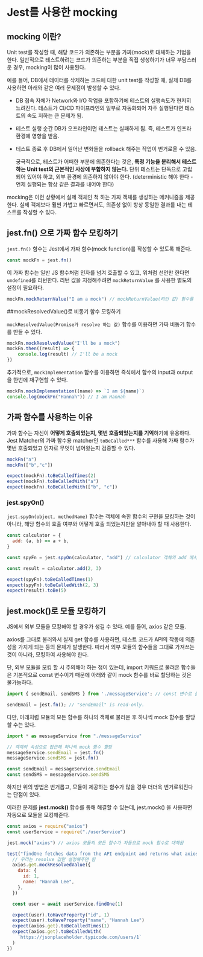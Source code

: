 # Jest를 사용한 mocking

## mocking 이란?

Unit test를 작성할 때, 해당 코드가 의존하는 부분을 가짜(mock)로 대체하는 기법을 한다. 일반적으로 테스트하려는 코드가 의존하는 부분을 직접 생성하기가 너무 부담스러운 경우, mocking이 많이 사용된다.

예를 들어, DB에서 데이터를 삭제하는 코드에 대한 unit test를 작성할 때, 실제 DB를 사용하면 아래와 같은 여러 문제점이 발생할 수 있다.

- DB 접속 자체가 Network와 I/O 작업을 포함하기에 테스트의 실행속도가 현저히 느려진다. 테스트가 CI/CD 파이프라인의 일부로 자동화되어 자주 실행된다면 테스트의 속도 저하는 큰 문제가 됨.

- 테스트 실행 순간 DB가 오프라인이면 테스트는 실패하게 됨. 즉, 테스트가 인프라 환경에 영향을 받음.

- 테스트 종료 후 DB에서 일어난 변화들을 rollback 해주는 작업이 번거로울 수 있음.

  궁극적으로, 테스트가 어떠한 부분에 의존한다는 것은, **특정 기능을 분리해서 테스트하는 Unit test의 근본적인 사상에 부합하지 않는다.** 단위 테스트는 단독으로 고립되어 있어야 하고, 외부 환경에 의존하지 않아야 한다. (deterministic 해야 한다 - 언제 실행되는 항상 같은 결과를 내어야 한다)

mocking은 이런 상황에서 실제 객체인 척 하는 가짜 객체를 생성하는 메커니즘을 제공한다. 실제 객체보다 훨씬 가볍고 빠르면서도, 의존성 없이 항상 동일한 결과를 내는 테스트를 작성할 수 있다.

## jest.fn() 으로 가짜 함수 모킹하기

`jest.fn()` 함수는 Jest에서 가짜 함수(mock function)를 작성할 수 있도록 해준다.

```js
const mockFn = jest.fn()
```

이 가짜 함수는 일반 JS 함수처럼 인자를 넘겨 호출할 수 있고, 위처럼 선언만 한다면 `undefined`를 리턴한다. 리턴 값을 지정해주려면 `mockReturnValue` 를 사용한 별도의 설정이 필요하다.

```js
mockFn.mockReturnValue("I am a mock") // mockReturnValue(리턴 값) 함수를 이용해 가짜 함수의 리턴값을 설정해줄 수 있다.
```

##mockResolvedValue()로 비동기 함수 모킹하기

`mockResolvedValue(Promise가 resolve 하는 값)` 함수를 이용하면 가짜 비동기 함수를 만들 수 있다.

```js
mockFn.mockResolvedValue("I'll be a mock")
mockFn.then((result) => {
    console.log(result) // I'll be a mock
})
```

추가적으로, `mockImplementation` 함수를 이용하면 즉석에서 함수의 input과 output을 한번에 재구현할 수 있다.

```js
mockFn.mockImplementation((name) => `I am ${name}`)
console.log(mockFn("Hannah")) // I am Hannah
```

## 가짜 함수를 사용하는 이유

가짜 함수는 자신이 **어떻게 호출되었는지, 몇번 호출되었는지를 기억**하기에 유용하다. Jest Matcher의 가짜 함수용 matcher인 `toBeCalled***` 함수를 사용해 가짜 함수가 몇번 호출되었고 인자로 무엇이 넘어왔는지 검증할 수 있다.

```js
mockFn("a")
mockFn(["b","c"])

expect(mockFn).toBeCalledTimes(2)
expect(mockFn).toBeCalledWith("a")
expect(mockFn).toBeCalledWith(["b", "c"])
```

### jest.spyOn()

`jest.spyOn(object, methodName)` 함수는 객체에 속한 함수의 구현을 모킹하는 것이 아니라, 해당 함수의 호출 여부와 어떻게 호출 되었는지만을 알아내야 할 때 사용한다.

```js
const calculator = {
  add: (a, b) => a + b,
}

const spyFn = jest.spyOn(calculator, "add") // calculator 객체의 add 메서드에 스파이를 붙임

const result = calculator.add(2, 3)

expect(spyFn).toBeCalledTimes(1)
expect(spyFn).toBeCalledWith(2, 3)
expect(result).toBe(5)
```

## jest.mock()로 모듈 모킹하기  

JS에서 외부 모듈을 모킹해야 할 경우가 생길 수 있다. 예를 들어, axios 같은 모듈.

axios를 그대로 불러와서 실제 get 함수를 사용하면, 테스트 코드가 API의 작동에 의존성을 가지게 되는 등의 문제가 발생한다. 따라서 외부 모듈의 함수들을 그대로 가져쓰는 것이 아니라, 모킹하여 사용해야 한다.

단, 외부 모듈을 모킹 할 시 주의해야 하는 점이 있는데, import 키워드로 불러온 함수들은 기본적으로 const 변수이기 때문에 아래와 같이 mock 함수를 바로 할당하는 것은 불가능하다.

```js
import { sendEmail, sendSMS } from './messageService'; // const 변수로 불러와진다

sendEmail = jest.fn(); // "sendEmail" is read-only.
```

다만, 아래처럼 모듈의 모든 함수를 하나의 객체로 불러온 후 하나씩 mock 함수를 할당할 수는 있다.

```js
import * as messageService from "./messageService"

// 객체의 속성으로 접근해 하나씩 mock 함수 할당
messageService.sendEmail = jest.fn()
messageService.sendSMS = jest.fn()

const sendEmail = messageService.sendEmail
const sendSMS = messageService.sendSMS

```

하지만 위의 방법은 번거롭고, 모듈이 제공하는 함수가 많을 경우 더더욱 번거로워진다는 단점이 있다.

이러한 문제를 **jest.mock()** 함수를 통해 해결할 수 있는데, jest.mock() 을 사용하면 자동으로 모듈을 모킹해준다.

```js
const axios = require("axios")
const userService = require("./userService")

jest.mock("axios") // axios 모듈의 모든 함수가 자동으로 mock 함수로 대체됨

test("findOne fetches data from the API endpoint and returns what axios get returns", async () => {
  // 우리는 resolve 값만 설정해주면 됨
  axios.get.mockResolvedValue({
    data: {
      id: 1,
      name: "Hannah Lee",
    },
  })

  const user = await userService.findOne(1)

  expect(user).toHaveProperty("id", 1)
  expect(user).toHaveProperty("name", "Hannah Lee")
  expect(axios.get).toBeCalledTimes(1)
  expect(axios.get).toBeCalledWith(
    `https://jsonplaceholder.typicode.com/users/1`
  )
})
```

